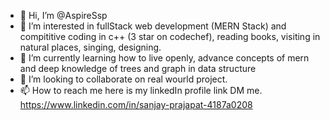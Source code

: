 - 👋 Hi, I’m @AspireSsp
- 👀 I’m interested in fullStack web development (MERN Stack) and compititive coding in c++ (3 star on codechef), reading books, visiting in natural places, singing, designing.
- 🌱 I’m currently learning how to live openly, advance concepts of mern and deep knowledge of trees and graph in data structure
- 💞️ I’m looking to collaborate on real wourld project.
- 📫 How to reach me here is my linkedIn profile link DM me.  https://www.linkedin.com/in/sanjay-prajapat-4187a0208

<!---
AspireSsp/AspireSsp is a ✨ special ✨ repository because its `README.md` (this file) appears on your GitHub profile.
You can click the Preview link to take a look at your changes.
--->
